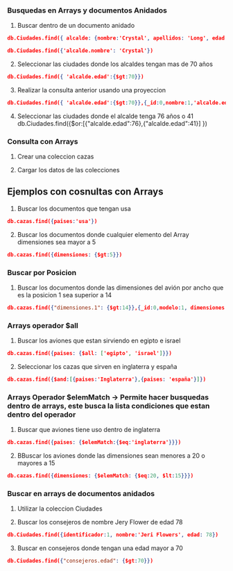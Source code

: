 ### Busquedas en Arrays y documentos Anidados ###

1. Buscar dentro de un documento anidado

```json
db.Ciudades.find({ alcalde: {nombre:'Crystal', apellidos: 'Long', edad:76}})

db.Ciudades.find({'alcalde.nombre': 'Crystal'})

```
2. Seleccionar las ciudades donde los alcaldes tengan mas de 70 años
```json
db.Ciudades.find({ 'alcalde.edad':{$gt:70}})
```

3. Realizar la consulta anterior usando una proyeccion
```json
db.Ciudades.find({ 'alcalde.edad':{$gt:70}},{_id:0,nombre:1,'alcalde.edad':1})
```
4. Seleccionar las ciudades donde el alcalde tenga 76 años o 41 
db.Ciudades.find({$or:[{"alcalde.edad":76},{"alcalde.edad":41}] })

### Consulta con Arrays ###

1. Crear una coleccion cazas

2. Cargar los datos de las colecciones

## Ejemplos con cosnultas con Arrays

1. Buscar los documentos que tengan usa

```json
db.cazas.find({paises:'usa'})
```

2. Buscar los documentos donde cualquier elemento del Array dimensiones sea mayor a 5

```json
db.cazas.find({dimensiones: {$gt:5}})
```

### Buscar por Posicion
1. Buscar los documentos donde las dimensiones del avión por ancho que es la posicion 1
sea superior a 14

```json
db.cazas.find({"dimensiones.1": {$gt:14}},{_id:0,modelo:1, dimensiones:1})
```

### Arrays operador $all ###
1. Buscar los aviones que estan sirviendo en egipto e israel

```json
db.cazas.find({paises: {$all: ['egipto', 'israel']}})
```

2. Seleccionar los cazas que sirven en inglaterra y españa

```json
db.cazas.find({$and:[{paises:'Inglaterra'},{paises: 'españa'}]})
```

### Arrays Operador $elemMatch -> Permite hacer busquedas dentro de arrays, este busca la lista condiciones que estan dentro del operador

1. Buscar que aviones tiene uso dentro de inglaterra

```json
db.cazas.find({paises: {$elemMatch:{$eq:'inglaterra'}}})
```

2. BBuscar los aviones donde las dimensiones sean menores a 20 o mayores a 15

```json
db.cazas.find({dimensiones: {$elemMatch: {$eq:20, $lt:15}}})
```

### Buscar en arrays de documentos anidados

1. Utilizar la coleccion Ciudades

2. Buscar los consejeros de nombre Jery Flower de edad 78

```json
db.Ciudades.find({identificador:1, nombre:'Jeri Flowers', edad: 78})
```
3. Buscar en consejeros donde tengan una edad mayor a 70

```json
db.Ciudades.find({"consejeros.edad": {$gt:70}})
```

